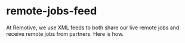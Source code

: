 # remote-jobs-feed
At Remotive, we use XML feeds to both share our live remote jobs and receive remote jobs from partners. Here is how.
